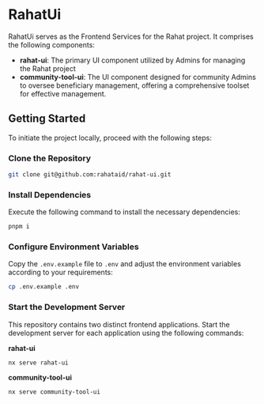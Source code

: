 # RahatUi

RahatUi serves as the Frontend Services for the Rahat project. It comprises the following components:

- **rahat-ui**: The primary UI component utilized by Admins for managing the Rahat project
- **community-tool-ui**: The UI component designed for community Admins to oversee beneficiary management, offering a comprehensive toolset for effective management.

## Getting Started

To initiate the project locally, proceed with the following steps:

### Clone the Repository

```bash
git clone git@github.com:rahataid/rahat-ui.git
```

### Install Dependencies

Execute the following command to install the necessary dependencies:

```bash
pnpm i
```

### Configure Environment Variables

Copy the `.env.example` file to `.env` and adjust the environment variables according to your requirements:

```bash
cp .env.example .env
```

### Start the Development Server

This repository contains two distinct frontend applications. Start the development server for each application using the following commands:

**rahat-ui**

```bash
nx serve rahat-ui
```

**community-tool-ui**

```bash
nx serve community-tool-ui
```

